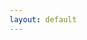 ```yaml
---
layout: default
---
```


<style>
@keyframes fadeIn {
    from { opacity: 0; }
    to { opacity: 1; }
}

.fade-in-text-1, .fade-in-text-2, .fade-in-text-3, .fade-in-text-4, 
.fade-in-text-5, .fade-in-text-6, .fade-in-text-7, .fade-in-text-8 {
    opacity: 0; /* Start elements as invisible */
    animation: fadeIn 2s ease-in-out forwards; /* Use forwards to retain the final state */
}

.fade-in-text-2 {
    animation-delay: 0.5s;
}

.fade-in-text-3 {
    animation-delay: 1s;
}

.fade-in-text-4 {
    animation-delay: 1.25s;
}

.fade-in-text-5 {
    animation-delay: 1.5s;
}

.fade-in-text-6 {
    animation-delay: 1.75s;
}

.fade-in-text-7 {
    animation-delay: 2s;
}

.fade-in-text-8 {
    animation-delay: 2.25s;
}
</style>

<h1 class="fade-in-text-1">ODDS - Overhead Structure Detection and Data Science</h1>
<p class="fade-in-text-2">by Derek Wen, Sunwoo Kim, Jonathan Cheung, and Kevin Bui</p>

<h2 class="fade-in-text-3">Abstract</h2>
<p class="fade-in-text-3">
Abstract Here
</p>

<h2 class="fade-in-text-4">Introduction</h2>
<p class="fade-in-text-4">
Introduction Here
</p>

<h2 class="fade-in-text-5">Methods</h2>
<p class="fade-in-text-5">
Methods here
</p>

<h2 class="fade-in-text-6">Results</h2>
<p class="fade-in-text-6">
Results Here
</p>

<h2 class="fade-in-text-7">Discussion</h2>
<p class="fade-in-text-7">
Discussion Here
</p>

<h2 class="fade-in-text-8">Conclusion</h2>
<p class="fade-in-text-8">
Conclusion Here
</p>
